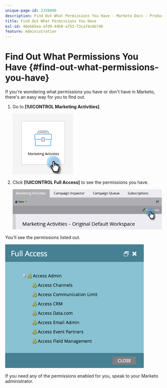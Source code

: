 ```yaml
---
unique-page-id: 2359898
description: Find Out What Permissions You Have - Marketo Docs - Product Documentation
title: Find Out What Permissions You Have
exl-id: 46eb65ea-afd9-44b8-a753-f3ca74c6b74b
feature: Administration
---
```

# Find Out What Permissions You Have {#find-out-what-permissions-you-have}

If you're wondering what permissions you have or don't have in Marketo, there's an easy way for you to find out.

1. Go to **[!UICONTROL Marketing Activities]**.

   ![](assets/find-out-what-permissions-you-have-1.png)

1. Click **[!UICONTROL Full Access]** to see the permissions you have.

   ![](assets/find-out-what-permissions-you-have-2.png)

You'll see the permissions listed out.

   ![](assets/find-out-what-permissions-you-have-3.png)

   If you need any of the permissions enabled for you, speak to your Marketo administrator.
